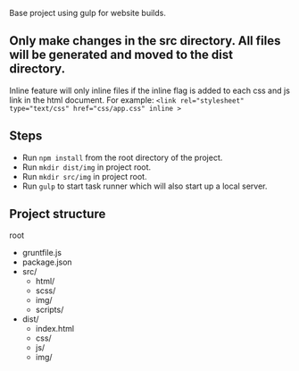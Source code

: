 Base project using gulp for website builds.  

## Only make changes in the src directory.  All files will be generated and moved to the dist directory.  

Inline feature will only inline files if the inline flag is added to each css and js link in the html document. For example:     `<link rel="stylesheet" type="text/css" href="css/app.css" inline >`


## Steps
* Run `npm install` from the root directory of the project.
* Run `mkdir dist/img` in project root.
* Run `mkdir src/img` in project root.
* Run `gulp` to start task runner which will also start up a local server. 

## Project structure
root
* gruntfile.js
* package.json
* src/
  * html/
  * scss/
  * img/
  * scripts/
* dist/
  * index.html
  * css/
  * js/
  * img/

     
